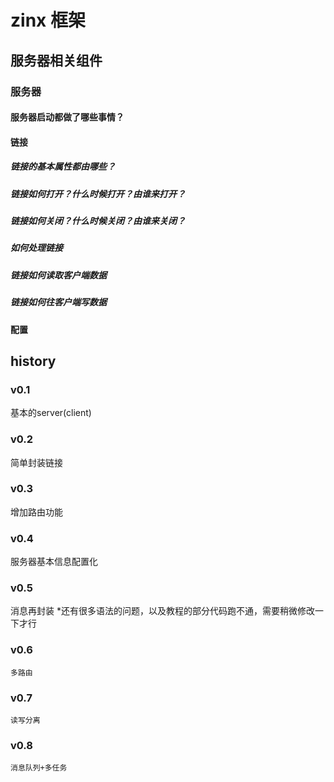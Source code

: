  # zinx  框架

 ## 服务器相关组件

### 服务器

#### 服务器启动都做了哪些事情？

#### 


####  链接

##### 链接的基本属性都由哪些？

##### 链接如何打开？什么时候打开？由谁来打开？

##### 链接如何关闭？什么时候关闭？由谁来关闭？

##### 如何处理链接

##### 链接如何读取客户端数据

##### 链接如何往客户端写数据


####  配置

## history 

### v0.1
   基本的server(client)
### v0.2
   简单封装链接
### v0.3
   增加路由功能
### v0.4
   服务器基本信息配置化
### v0.5 
   消息再封装
    *还有很多语法的问题，以及教程的部分代码跑不通，需要稍微修改一下才行   
    
### v0.6
    多路由
    
### v0.7
    读写分离
    
### v0.8 
    消息队列+多任务
               
    